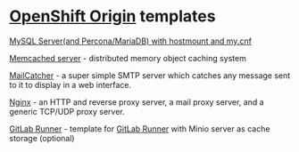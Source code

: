 [OpenShift Origin](https://www.openshift.org/) templates
==============

[MySQL Server(and Percona/MariaDB) with hostmount and my.cnf](hostmount-official-mysql-percona-mariadb) 

[Memcached server](memcached) -  distributed memory object caching system

[MailCatcher](mailcatcher) -  a super simple SMTP server which catches any message sent to it to display in a web interface.

[Nginx](nginx) -  an HTTP and reverse proxy server, a mail proxy server, and a generic TCP/UDP proxy server.

[GitLab Runner](gitlab-runner) - template for [GitLab Runner](https://gitlab.com/gitlab-org/gitlab-ci-multi-runner) with Minio server as cache storage (optional)


